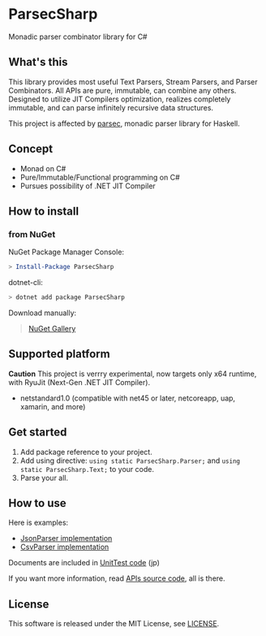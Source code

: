 # ParsecSharp
Monadic parser combinator library for C#

## What's this
This library provides most useful Text Parsers, Stream Parsers, and Parser Combinators.
All APIs are pure, immutable, can combine any others.
Designed to utilize JIT Compilers optimization, realizes completely immutable, and can parse infinitely recursive data structures.

This project is affected by [parsec](https://hackage.haskell.org/package/parsec), monadic parser library for Haskell.


## Concept
* Monad on C#
* Pure/Immutable/Functional programming on C#
* Pursues possibility of .NET JIT Compiler


## How to install

### from NuGet
NuGet Package Manager Console:

```powershell
> Install-Package ParsecSharp
```

dotnet-cli:

```sh
> dotnet add package ParsecSharp
```

Download manually:

> [NuGet Gallery](https://www.nuget.org/packages/ParsecSharp/)


## Supported platform
**Caution** This project is verrry experimental, now targets only x64 runtime, with RyuJit (Next-Gen .NET JIT Compiler).

* netstandard1.0 (compatible with net45 or later, netcoreapp, uap, xamarin, and more)


## Get started
1. Add package reference to your project.
2. Add using directive: `using static ParsecSharp.Parser;` and `using static ParsecSharp.Text;` to your code.
3. Parse your all.


## How to use
Here is examples:

* [JsonParser implementation](ParsecSharp.Examples/JsonParser.cs)
* [CsvParser implementation](ParsecSharp.Examples/CsvParser.cs)

Documents are included in [UnitTest code](UnitTest.ParsecSharp/ParserTest.cs) (jp)

If you want more information, read [APIs source code](ParsecSharp/Parser), all is there.


## License
This software is released under the MIT License, see [LICENSE](LICENSE).
